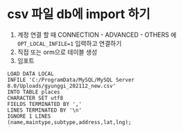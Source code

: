 # csv 파일 db에 import 하기

1. 계정 연결 할 때 CONNECTION - ADVANCED - OTHERS 에 `OPT_LOCAL_INFILE=1` 입력하고 연결하기
2. 직접 또는 orm으로 테이블 생성
3. 임포트
```mysql
LOAD DATA LOCAL 
INFILE 'C:/ProgramData/MySQL/MySQL Server 8.0/Uploads/gyunggi_202112_new.csv'
INTO TABLE places
CHARACTER SET utf8
FIELDS TERMINATED BY ',' 
LINES TERMINATED BY '\n'
IGNORE 1 LINES
(name,maintype,subtype,address,lat,lng);
```

